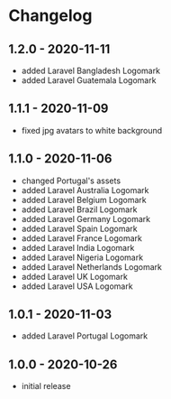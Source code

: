 # Changelog

## 1.2.0 - 2020-11-11

- added Laravel Bangladesh Logomark
- added Laravel Guatemala Logomark

## 1.1.1 - 2020-11-09

- fixed jpg avatars to white background

## 1.1.0 - 2020-11-06

- changed Portugal's assets
- added Laravel Australia Logomark
- added Laravel Belgium Logomark
- added Laravel Brazil Logomark
- added Laravel Germany Logomark
- added Laravel Spain Logomark
- added Laravel France Logomark
- added Laravel India Logomark
- added Laravel Nigeria Logomark
- added Laravel Netherlands Logomark
- added Laravel UK Logomark
- added Laravel USA Logomark

## 1.0.1 - 2020-11-03

- added Laravel Portugal Logomark

## 1.0.0 - 2020-10-26

- initial release
